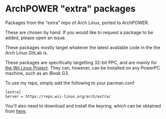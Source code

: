 # ArchPOWER "extra" packages

Packages from the "extra" repo of Arch Linux, ported to ArchPOWER.  

These are chosen by hand.  If you would like to request a package to be added, please open an issue.  

These packages mostly target whatever the latest available code in the the Arch Linux GitLab is.  

These packages are specifically targetting 32-bit PPC, and are mainly for [the Wii Linux Project](https://github.com/Wii-Linux).
They can, however, can be installed on any PowerPC machine, such as an iBook G3.  

To use my repo, simply add the following to your pacman.conf

```
[extra]
Server = https://repo.wii-linux.org/arch/extra/
```

You'll also need to download and install the keyring, which can be obtained from [here](https://repo.wii-linux.org/arch/wiilinux/wii-linux-toolchain-1.0.0-1-x86_64.pkg.tar.zst).

